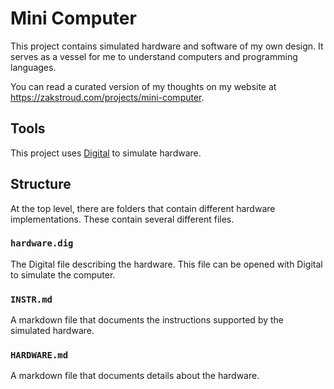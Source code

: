 # Mini Computer
This project contains simulated hardware and software of my own design. It serves as a vessel for me to understand
computers and programming languages.

You can read a curated version of my thoughts on my website at https://zakstroud.com/projects/mini-computer.

## Tools
This project uses [Digital](https://github.com/hneemann/Digital) to simulate hardware.

## Structure
At the top level, there are folders that contain different hardware implementations. These contain several different
files.

### `hardware.dig`
The Digital file describing the hardware. This file can be opened with Digital to simulate the computer.

### `INSTR.md`
A markdown file that documents the instructions supported by the simulated hardware.

### `HARDWARE.md`
A markdown file that documents details about the hardware.

